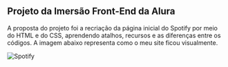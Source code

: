 ## Projeto da Imersão Front-End da Alura

A proposta do projeto foi a recriação da página inicial do Spotify por meio do HTML e do CSS, aprendendo atalhos, recursos e as diferenças entre os códigos.
A imagem abaixo representa como o meu site ficou visualmente.

![Spotify](https://github.com/user-attachments/assets/54eb09f9-6bf0-4804-ab9d-5e65354fa063)
